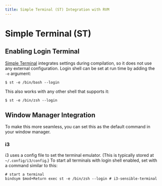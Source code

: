 ```yaml
---
title: Simple Terminal (ST) Integration with RVM
---
```


Simple Terminal (ST)
=======

## Enabling Login Terminal

[Simple Terminal](http://st.suckless.org/) integrates settings
during compilation, so it does not use any external configuration.
Login shell can be set at run time by adding the `-e` argument:

    $ st -e /bin/bash --login

This also works with any other shell that supports it:

    $ st -e /bin/zsh --login

## Window Manager Integration

To make this more seamless, you can set this as the default command in your
window manager.

### i3

i3 uses a config file to set the terminal emulator.
(This is typically stored at `~/.config/i3/config`.)
To start all terminals with login shell enabled, set with a command
similar to this:

    # start a terminal
    bindsym $mod+Return exec st -e /bin/zsh --login # i3-sensible-terminal
